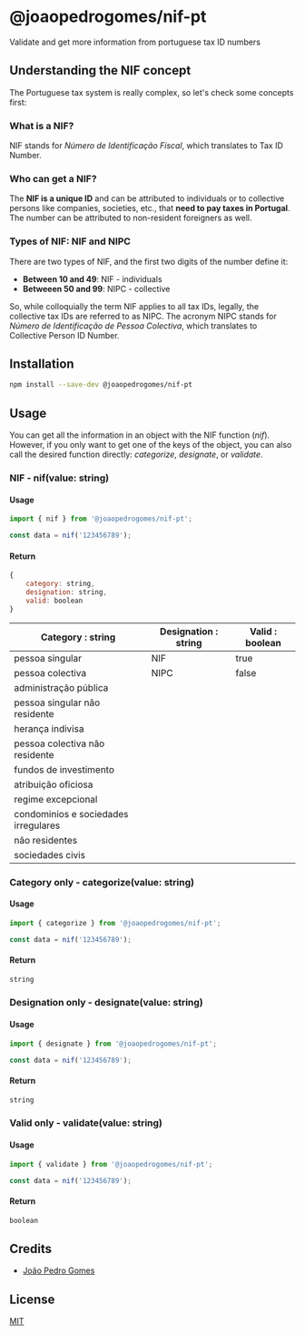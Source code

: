 # @joaopedrogomes/nif-pt

Validate and get more information from portuguese tax ID numbers

## Understanding the NIF concept

The Portuguese tax system is really complex, so let's check some concepts first:

### What is a NIF?

NIF stands for _Número de Identificação Fiscal_, which translates to Tax ID Number.

### Who can get a NIF?

The **NIF is a unique ID** and can be attributed to individuals or to collective persons like companies, societies, etc., that **need to pay taxes in Portugal**. The number can be attributed to non-resident foreigners as well.

### Types of NIF: NIF and NIPC

There are two types of NIF, and the first two digits of the number define it:

- **Between 10 and 49**: NIF - individuals
- **Betweeen 50 and 99**: NIPC - collective

So, while colloquially the term NIF applies to all tax IDs, legally, the collective tax IDs are referred to as NIPC. The acronym NIPC stands for _Número de Identificação de Pessoa Colectiva_, which translates to Collective Person ID Number.


## Installation

```bash
npm install --save-dev @joaopedrogomes/nif-pt
```

## Usage

You can get all the information in an object with the NIF function (_nif_). However, if you only want to get one of the keys of the object, you can also call the desired function directly: _categorize_, _designate_, or _validate_.

### NIF - nif(value: string)

#### Usage

```js
import { nif } from '@joaopedrogomes/nif-pt';

const data = nif('123456789');
```

#### Return

```js
{
    category: string,
    designation: string,
    valid: boolean
}
```

| Category : string | Designation  : string| Valid : boolean |
|---|---|---|
| pessoa singular | NIF | true |
| pessoa colectiva | NIPC | false |
| administração pública | | |
| pessoa singular não residente | | |
| herança indivisa | | |
| pessoa colectiva não residente | | |
| fundos de investimento | | |
| atribuição oficiosa | | |
| regime excepcional | | |
| condominios e sociedades irregulares | | |
| não residentes | | |
| sociedades civis | | |

### Category only - categorize(value: string)

#### Usage

```js
import { categorize } from '@joaopedrogomes/nif-pt';

const data = nif('123456789');
```

#### Return

```js
string
```

### Designation only - designate(value: string)

#### Usage

```js
import { designate } from '@joaopedrogomes/nif-pt';

const data = nif('123456789');
```

#### Return

```js
string
```

### Valid only - validate(value: string)

#### Usage

```js
import { validate } from '@joaopedrogomes/nif-pt';

const data = nif('123456789');
```

#### Return

```js
boolean
```


## Credits

- [João Pedro Gomes](https://joaopedrogomes.dev)

## License

[MIT](./license)